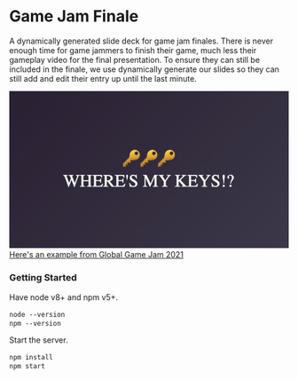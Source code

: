 # Game Jam Finale #

A dynamically generated slide deck for game jam finales.
There is never enough time for game jammers to finish their
game, much less their gameplay video for the final presentation.
To ensure they can still be included in the finale, we use
dynamically generate our slides so they can still add
and edit their entry up until the last minute.

[![Example Screenshot](screenshot.png)](https://ehgoodenough.github.io/gamejamfinale/#/11/title)
[Here's an example from Global Game Jam 2021](https://ehgoodenough.github.io/gamejamfinale/#/11/title)

### Getting Started ###

Have node v8+ and npm v5+.

```
node --version
npm --version
```

Start the server.

```
npm install
npm start
```
